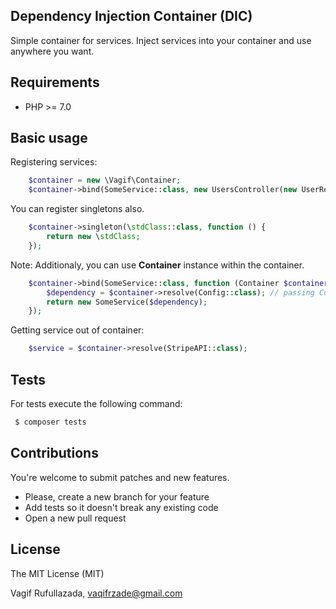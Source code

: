 Dependency Injection Container (DIC)
---
Simple container for services. Inject services into your container and use anywhere you want.

Requirements
---
- PHP >= 7.0

Basic usage
---

Registering services:
```php
    $container = new \Vagif\Container;
    $container->bind(SomeService::class, new UsersController(new UserRepository));
```

You can register singletons also.
```php
    $container->singleton(\stdClass::class, function () {
        return new \stdClass;
    });
```

Note: Additionaly, you can use **Container** instance within the container.

```php
    $container->bind(SomeService::class, function (Container $container) {
        $dependency = $container->resolve(Config::class); // passing Config to the service
        return new SomeService($dependency);   
    });
```

Getting service out of container:
```php
    $service = $container->resolve(StripeAPI::class);
```

Tests
---
For tests execute the following command:
```bash
 $ composer tests
```

Contributions
---
You're welcome to submit patches and new features.

- Please, create a new branch for your feature
- Add tests so it doesn't break any existing code
- Open a new pull request

License
---
The MIT License (MIT)

Vagif Rufullazada, vaqifrzade@gmail.com